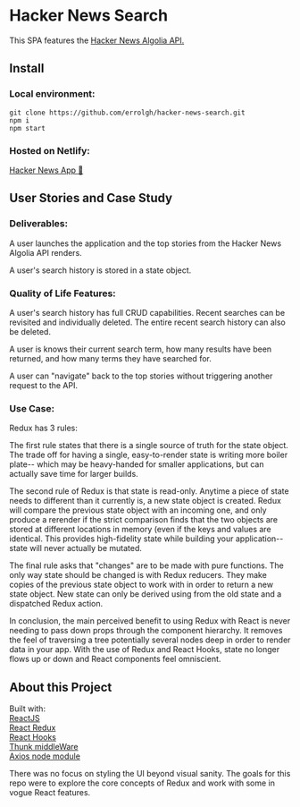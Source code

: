 # Hacker News Search
This SPA features the [Hacker News Algolia API.](https://hn.algolia.com/api/)

## Install
### Local environment:
```
git clone https://github.com/errolgh/hacker-news-search.git
npm i
npm start
```

### Hosted on Netlify:
[Hacker News App :rocket:](https://cranky-stonebraker-12c9f2.netlify.app/) 

## User Stories and Case Study
### Deliverables:
A user launches the application and the top stories from the Hacker News Algolia API renders.

A user's search history is stored in a state object.

### Quality of Life Features:
A user's search history has full CRUD capabilities. Recent searches can be revisited and individually deleted. The entire recent search history can also be deleted.

A user is knows their current search term, how many results have been returned, and how many terms they have searched for.

A user can "navigate" back to the top stories without triggering another request to the API.

### Use Case:
Redux has 3 rules:

The first rule states that there is a single source of truth for the state object. The trade off for having a single, easy-to-render state is writing more boiler plate-- which may be heavy-handed for smaller applications, but can actually save time for larger builds.

The second rule of Redux is that state is read-only. Anytime a piece of state needs to different than it currently is, a new state object is created. Redux will compare the previous state object with an incoming one, and only produce a rerender if the strict comparison finds that the two objects are stored at different locations in memory (even if the keys and values are identical. This provides high-fidelity state while building your application-- state will never actually be mutated.

The final rule asks that "changes" are to be made with pure functions. The only way state should be changed is with Redux reducers. They make copies of the previous state object to work with in order to return a new state object. New state can only be derived using from the old state and a dispatched Redux action.

In conclusion, the main perceived benefit to using Redux with React is never needing to pass down props through the component hierarchy. It removes the feel of traversing a tree potentially several nodes deep in order to render data in your app. With the use of Redux and React Hooks, state no longer flows up or down and React components feel omniscient.

## About this Project

Built with:\
[ReactJS](https://reactjs.org/)\
[React Redux](https://redux.js.org/)\
[React Hooks](https://reactjs.org/docs/hooks-intro.html/)\
[Thunk middleWare](https://github.com/reduxjs/redux-thunk/)\
[Axios node module](https://www.npmjs.com/package/axios/)

There was no focus on styling the UI beyond visual sanity. The goals for this repo were to explore the core concepts of Redux and work with some in vogue React features.
